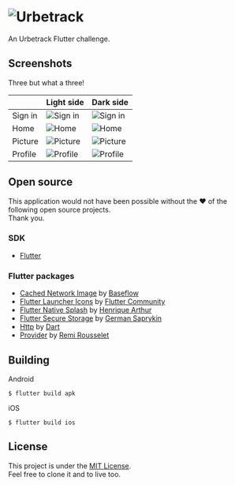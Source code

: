 # ![Urbetrack](https://urbetrack.com/wp-content/uploads/2017/05/urbelogo.png)
An Urbetrack Flutter challenge.

## Screenshots
Three but what a three!

|  | Light side | Dark side |
|--|--|--|
| Sign in | ![Sign in](https://user-images.githubusercontent.com/17878459/89758392-0920b000-dabe-11ea-9adb-c028ba24b9a1.png) | ![Sign in](https://user-images.githubusercontent.com/17878459/89758394-09b94680-dabe-11ea-8d5a-15748b525089.png) |
| Home | ![Home](https://user-images.githubusercontent.com/17878459/89758390-07ef8300-dabe-11ea-97c2-f72332a37246.png) | ![Home](https://user-images.githubusercontent.com/17878459/89758388-0756ec80-dabe-11ea-93d1-97e51d93f292.png) |
| Picture | ![Picture](https://user-images.githubusercontent.com/17878459/89758650-af6cb580-dabe-11ea-85c4-fdbb8ec4ed2a.png) | ![Picture](https://user-images.githubusercontent.com/17878459/89758647-ae3b8880-dabe-11ea-8000-cc06607b75ce.png) |
| Profile | ![Profile](https://user-images.githubusercontent.com/17878459/89758383-058d2900-dabe-11ea-98ea-50873c5b18f0.png) | ![Profile](https://user-images.githubusercontent.com/17878459/89758387-0756ec80-dabe-11ea-98bb-4a093f7da8c9.png) |

## Open source
This application would not have been possible without the ❤️ of the following open source projects.  
Thank you.

### SDK
- [Flutter](https://github.com/flutter/flutter)

### Flutter packages
- [Cached Network Image](https://github.com/Baseflow/flutter_cached_network_image) by [Baseflow](https://github.com/Baseflow)
- [Flutter Launcher Icons](https://github.com/fluttercommunity/flutter_launcher_icons) by [Flutter Community](https://github.com/fluttercommunity)
- [Flutter Native Splash](https://github.com/henriquearthur/flutter_native_splash) by [Henrique Arthur](https://github.com/henriquearthur)
- [Flutter Secure Storage](https://github.com/mogol/flutter_secure_storage) by [German Saprykin](https://github.com/mogol)
- [Http](https://github.com/dart-lang/http) by [Dart](https://github.com/dart-lang)
- [Provider](https://github.com/rrousselGit/provider) by [Remi Rousselet](https://github.com/rrousselGit)

## Building
Android
```
$ flutter build apk
```
iOS
```
$ flutter build ios
```

## License
This project is under the [MIT License](https://opensource.org/licenses/MIT).  
Feel free to clone it and to live too.
